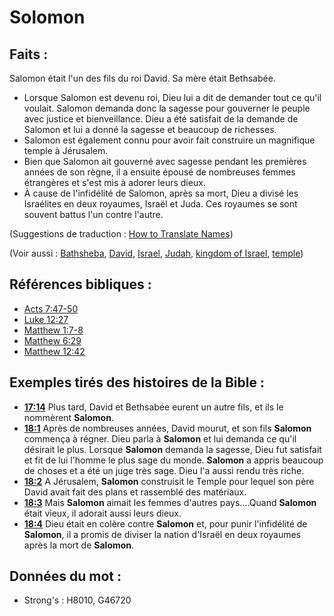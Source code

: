 # Solomon

## Faits :

Salomon était l'un des fils du roi David. Sa mère était Bethsabée.

* Lorsque Salomon est devenu roi, Dieu lui a dit de demander tout ce qu'il voulait. Salomon demanda donc la sagesse pour gouverner le peuple avec justice et bienveillance. Dieu a été satisfait de la demande de Salomon et lui a donné la sagesse et beaucoup de richesses.
* Salomon est également connu pour avoir fait construire un magnifique temple à Jérusalem.
* Bien que Salomon ait gouverné avec sagesse pendant les premières années de son règne, il a ensuite épousé de nombreuses femmes étrangères et s'est mis à adorer leurs dieux.
* À cause de l'infidélité de Salomon, après sa mort, Dieu a divisé les Israélites en deux royaumes, Israël et Juda. Ces royaumes se sont souvent battus l'un contre l'autre.

(Suggestions de traduction : [How to Translate Names](rc://en/ta/man/translate/translate-names))

(Voir aussi : [Bathsheba](../names/bathsheba.md), [David](../names/david.md), [Israel](../kt/israel.md), [Judah](../names/kingdomofjudah.md), [kingdom of Israel](../names/kingdomofisrael.md), [temple](../kt/temple.md))

## Références bibliques :

* [Acts 7:47-50](rc://en/tn/help/act/07/47)
* [Luke 12:27](rc://en/tn/help/luk/12/27)
* [Matthew 1:7-8](rc://en/tn/help/mat/01/07)
* [Matthew 6:29](rc://en/tn/help/mat/06/29)
* [Matthew 12:42](rc://en/tn/help/mat/12/42)

## Exemples tirés des histoires de la Bible :

* __[17:14](rc://en/tn/help/obs/17/14)__ Plus tard, David et Bethsabée eurent un autre fils, et ils le nommèrent __Salomon__.
* __[18:1](rc://en/tn/help/obs/18/01)__ Après de nombreuses années, David mourut, et son fils __Salomon__ commença à régner. Dieu parla à __Salomon__ et lui demanda ce qu'il désirait le plus. Lorsque __Salomon__ demanda la sagesse, Dieu fut satisfait et fit de lui l'homme le plus sage du monde. __Salomon__ a appris beaucoup de choses et a été un juge très sage. Dieu l'a aussi rendu très riche.
* __[18:2](rc://en/tn/help/obs/18/02)__ A Jérusalem, __Salomon__ construisit le Temple pour lequel son père David avait fait des plans et rassemblé des matériaux.
* __[18:3](rc://en/tn/help/obs/18/03)__ Mais __Salomon__ aimait les femmes d'autres pays....Quand __Salomon__ était vieux, il adorait aussi leurs dieux.
* __[18:4](rc://en/tn/help/obs/18/04)__ Dieu était en colère contre __Salomon__ et, pour punir l'infidélité de __Salomon__, il a promis de diviser la nation d'Israël en deux royaumes après la mort de __Salomon__.

## Données du mot :

* Strong's : H8010, G46720
